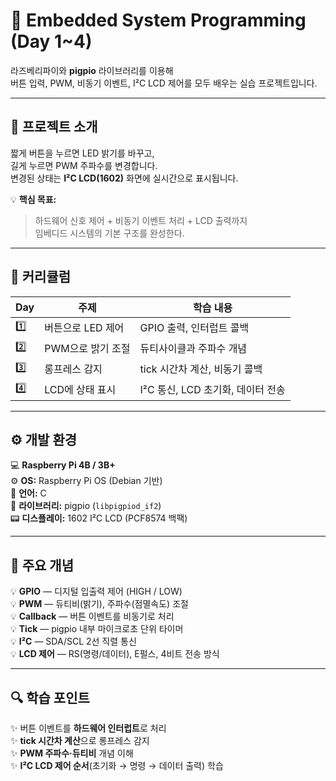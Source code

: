 # 🧠 Embedded System Programming (Day 1~4)

라즈베리파이와 **pigpio** 라이브러리를 이용해  
버튼 입력, PWM, 비동기 이벤트, I²C LCD 제어를 모두 배우는 실습 프로젝트입니다.  

---

## 🌱 프로젝트 소개

짧게 버튼을 누르면 LED 밝기를 바꾸고,  
길게 누르면 PWM 주파수를 변경합니다.  
변경된 상태는 **I²C LCD(1602)** 화면에 실시간으로 표시됩니다.  

💡 **핵심 목표:**  
> 하드웨어 신호 제어 + 비동기 이벤트 처리 + LCD 출력까지  
> 임베디드 시스템의 기본 구조를 완성한다.  

---

## 📅 커리큘럼

| Day | 주제 | 학습 내용 |
|-----|------|-----------|
| 1️⃣ | 버튼으로 LED 제어 | GPIO 출력, 인터럽트 콜백 |
| 2️⃣ | PWM으로 밝기 조절 | 듀티사이클과 주파수 개념 |
| 3️⃣ | 롱프레스 감지 | tick 시간차 계산, 비동기 콜백 |
| 4️⃣ | LCD에 상태 표시 | I²C 통신, LCD 초기화, 데이터 전송 |

---

## ⚙️ 개발 환경

💻 **Raspberry Pi 4B / 3B+**  
⚙️ **OS:** Raspberry Pi OS (Debian 기반)  
💬 **언어:** C  
🔧 **라이브러리:** pigpio (`libpigpiod_if2`)  
📟 **디스플레이:** 1602 I²C LCD (PCF8574 백팩)  

---


## 🧩 주요 개념

💡 **GPIO** — 디지털 입출력 제어 (HIGH / LOW)  
💡 **PWM** — 듀티비(밝기), 주파수(점멸속도) 조절  
💡 **Callback** — 버튼 이벤트를 비동기로 처리  
💡 **Tick** — pigpio 내부 마이크로초 단위 타이머  
💡 **I²C** — SDA/SCL 2선 직렬 통신  
💡 **LCD 제어** — RS(명령/데이터), E펄스, 4비트 전송 방식  

---

## 🔍 학습 포인트

✨ 버튼 이벤트를 **하드웨어 인터럽트**로 처리  
✨ **tick 시간차 계산**으로 롱프레스 감지  
✨ **PWM 주파수·듀티비** 개념 이해  
✨ **I²C LCD 제어 순서**(초기화 → 명령 → 데이터 출력) 학습  

